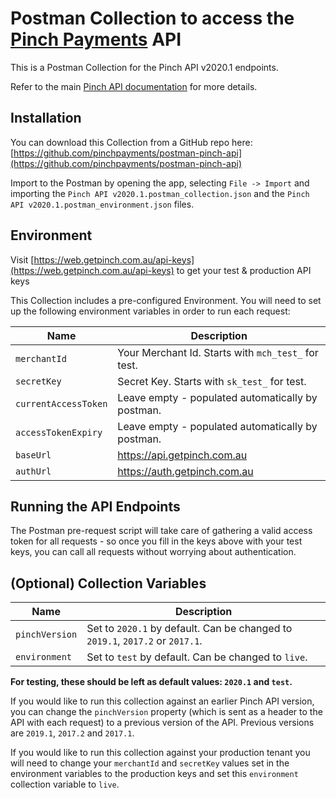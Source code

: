 # Postman Collection to access the [Pinch Payments](https://getpinch.com.au) API

This is a Postman Collection for the Pinch API v2020.1 endpoints. 

Refer to the main [Pinch API documentation](hhttps://docs.getpinch.com.au/docs) for more details.

## Installation

You can download this Collection from a GitHub repo here: [https://github.com/pinchpayments/postman-pinch-api](https://github.com/pinchpayments/postman-pinch-api)

Import to the Postman by opening the app, selecting `File -> Import` and importing the `Pinch API v2020.1.postman_collection.json` and the `Pinch API v2020.1.postman_environment.json` files.

## Environment

Visit [https://web.getpinch.com.au/api-keys](https://web.getpinch.com.au/api-keys) to get your test & production API keys

This Collection includes a pre-configured Environment. You will need to set up the following environment variables in order to run each request:

|Name|Description|
|---|---|
|`merchantId`|Your Merchant Id. Starts with `mch_test_` for test.|
|`secretKey`|Secret Key. Starts with `sk_test_` for test.|
|`currentAccessToken`|Leave empty - populated automatically by postman.|
|`accessTokenExpiry`|Leave empty - populated automatically by postman.|
|`baseUrl`|https://api.getpinch.com.au|
|`authUrl`|https://auth.getpinch.com.au|

## Running the API Endpoints

The Postman pre-request script will take care of gathering a valid access token for all requests - so once you fill in the keys above with your test keys, you can call all requests without worrying about authentication.

## (Optional) Collection Variables


|Name|Description|
|---|---|
|`pinchVersion`|Set to `2020.1` by default. Can be changed to `2019.1`, `2017.2` or `2017.1`.|
|`environment`|Set to `test` by default. Can be changed to `live`.|

**For testing, these should be left as default values: `2020.1` and `test`.**

If you would like to run this collection against an earlier Pinch API version, you can change the `pinchVersion` property (which is sent as a header to the API with each request) to a previous version of the API. Previous versions are `2019.1`, `2017.2` and `2017.1`.

If you would like to run this collection against your production tenant you will need to change your `merchantId` and `secretKey` values set in the environment variables to the production keys and set this `environment` collection variable to `live`.

